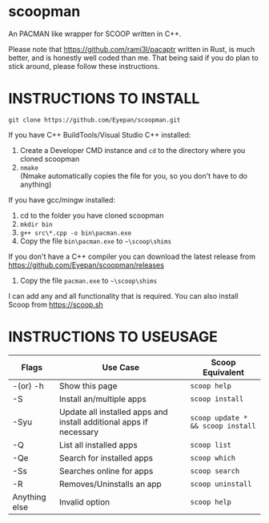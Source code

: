 # scoopman
An PACMAN like wrapper for SCOOP written in C++.

Please note that https://github.com/rami3l/pacaptr written in Rust, is much better, and is honestly well coded than me. That being said if you do plan to stick around, please follow these instructions.

# INSTRUCTIONS TO INSTALL

`git clone https://github.com/Eyepan/scoopman.git`

If you have C++ BuildTools/Visual Studio C++ installed:
1. Create a Developer CMD instance and `cd` to the directory where you cloned scoopman
2. `nmake`  
(Nmake automatically copies the file for you, so you don't have to do anything)

If you have gcc/mingw installed:
1. cd to the folder you have cloned scoopman
2. `mkdir bin`
3. `g++ src\*.cpp -o bin\pacman.exe`
4. Copy the file `bin\pacman.exe` to `~\scoop\shims`

If you don't have a C++ compiler you can download the latest release from https://github.com/Eyepan/scoopman/releases
1. Copy the file `pacman.exe` to `~\scoop\shims`

I can add any and all functionality that is required.
You can also install Scoop from https://scoop.sh

# INSTRUCTIONS TO USEUSAGE

|Flags|Use Case|Scoop Equivalent|
|-----|--------|----------------|
|-(or) -h| Show this page|`scoop help`|
|-S|Install an/multiple apps|`scoop install`|
|-Syu|Update all installed apps and install additional apps if necessary|`scoop update * && scoop install`|
|-Q|List all installed apps|`scoop list`|
|-Qe|Search for installed apps|`scoop which`|
|-Ss|Searches online for apps|`scoop search`|
|-R|Removes/Uninstalls an app|`scoop uninstall`|
|Anything else|Invalid option|`scoop help`|
